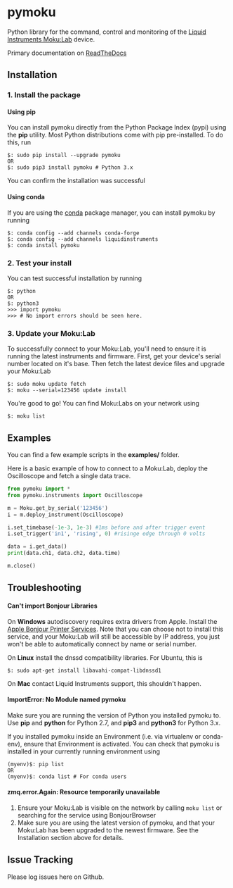 # pymoku

Python library for the command, control and monitoring of the [Liquid Instruments Moku:Lab](http://www.liquidinstruments.com) device.

Primary documentation on [ReadTheDocs](http://pymoku.readthedocs.org)

## Installation
### 1. Install the package
#### Using pip
You can install pymoku directly from the Python Package Index (pypi) using the **pip** utility. Most Python distributions come with pip pre-installed. To do this, run

    $: sudo pip install --upgrade pymoku
    OR
    $: sudo pip3 install pymoku # Python 3.x
    
You can confirm the installation was successful 
#### Using conda
If you are using the [conda](https://www.anaconda.com/) package manager, you can install pymoku by running

    $: conda config --add channels conda-forge
    $: conda config --add channels liquidinstruments
    $: conda install pymoku
        
### 2. Test your install
You can test successful installation by running

    $: python
    OR 
    $: python3
    >>> import pymoku
    >>> # No import errors should be seen here.
       
### 3. Update your Moku:Lab
To successfully connect to your Moku:Lab, you'll need to ensure it is running the latest instruments and firmware. First, get your device's serial number located on it's base. Then fetch the latest device files and upgrade your Moku:Lab

    $: sudo moku update fetch
    $: moku --serial=123456 update install

You're good to go! You can find Moku:Labs on your network using

    $: moku list


## Examples
You can find a few example scripts in the **examples/** folder.

Here is a basic example of how to connect to a Moku:Lab, deploy the Oscilloscope and fetch a single data trace.

```python
from pymoku import *
from pymoku.instruments import Oscilloscope

m = Moku.get_by_serial('123456')
i = m.deploy_instrument(Oscilloscope)

i.set_timebase(-1e-3, 1e-3) #1ms before and after trigger event
i.set_trigger('in1', 'rising', 0) #risinge edge through 0 volts

data = i.get_data()
print(data.ch1, data.ch2, data.time)

m.close()
```
## Troubleshooting
#### Can't import Bonjour Libraries
On **Windows** autodiscovery requires extra drivers from Apple. Install the [Apple Bonjour Printer Services](https://support.apple.com/kb/DL999). Note that you can choose not to install this service, and your Moku:Lab will still be accessible by IP address, you just won't be able to automatically connect by name or serial number.

On **Linux** install the dnssd compatibility libraries. For Ubuntu, this is

    $: sudo apt-get install libavahi-compat-libdnssd1
    
On **Mac** contact Liquid Instruments support, this shouldn't happen.

#### ImportError: No Module named pymoku
Make sure you are running the version of Python you installed pymoku to. Use **pip** and **python** for Python 2.7, and **pip3** and **python3** for Python 3.x.

If you installed pymoku inside an Environment (i.e. via virtualenv or conda-env), ensure that Environment is activated. You can check that pymoku is installed in your currently running environment using

    (myenv)$: pip list
    OR
    (myenv)$: conda list # For conda users
    
#### zmq.error.Again: Resource temporarily unavailable
1. Ensure your Moku:Lab is visible on the network by calling `moku list` or searching for the service using BonjourBrowser
2. Make sure you are using the latest version of pymoku, and that your Moku:Lab has been upgraded to the newest firmware. See the Installation section above for details.


## Issue Tracking
Please log issues here on Github.